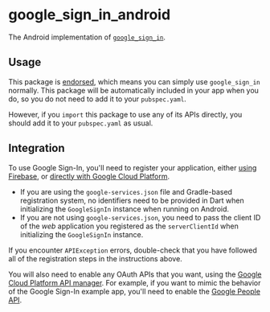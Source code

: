 # google\_sign\_in\_android

The Android implementation of [`google_sign_in`][1].

## Usage

This package is [endorsed][2], which means you can simply use `google_sign_in`
normally. This package will be automatically included in your app when you do,
so you do not need to add it to your `pubspec.yaml`.

However, if you `import` this package to use any of its APIs directly, you
should add it to your `pubspec.yaml` as usual.

[1]: https://pub.dev/packages/google_sign_in
[2]: https://flutter.dev/to/endorsed-federated-plugin

## Integration

To use Google Sign-In, you'll need to register your application, either
[using Firebase](https://firebase.google.com/docs/android/setup), or
[directly with Google Cloud Platform](https://developer.android.com/identity/sign-in/credential-manager-siwg#set-google).

* If you are using the `google-services.json` file and Gradle-based registration
  system, no identifiers need to be provided in Dart when initializing the
  `GoogleSignIn` instance when running on Android.
* If you are not using `google-services.json`, you need to pass the client
  ID of the *web* application you registered as the `serverClientId` when
  initializing the `GoogleSignIn` instance.

If you encounter `APIException` errors, double-check that you have followed all
of the registration steps in the instructions above.

You will also need to enable any OAuth APIs that you want, using the
[Google Cloud Platform API manager](https://console.developers.google.com/). For
example, if you want to mimic the behavior of the Google Sign-In example app,
you'll need to enable the
[Google People API](https://developers.google.com/people/).
